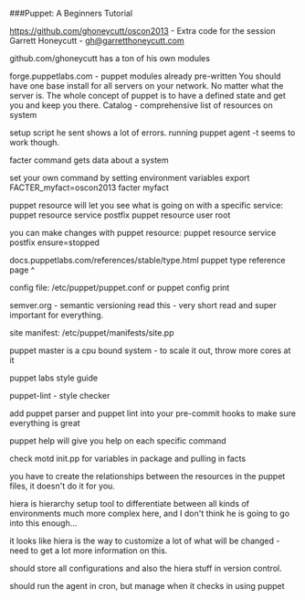 ###Puppet: A Beginners Tutorial


https://github.com/ghoneycutt/oscon2013 - Extra code for the session
Garrett Honeycutt - gh@garretthoneycutt.com

github.com/ghoneycutt has a ton of his own modules

forge.puppetlabs.com - puppet modules already pre-written
You should have one base install for all servers on your network.  No matter what the server is.
The whole concept of puppet is to have a defined state and get you and keep you there.
Catalog - comprehensive list of resources on system

setup script he sent shows a lot of errors.  running puppet agent -t seems to work though.

facter command gets data about a system

set your own command by setting environment variables
export FACTER_myfact=oscon2013
facter myfact

puppet resource will let you see what is going on with a specific service:
     puppet resource service postfix
     puppet resource user root

you can make changes with puppet resource:
     puppet resource service postfix ensure=stopped

docs.puppetlabs.com/references/stable/type.html
puppet type reference page ^

config file: /etc/puppet/puppet.conf or puppet config print

semver.org - semantic versioning read this - very short read and super important for everything.

site manifest: /etc/puppet/manifests/site.pp

puppet master is a cpu bound system - to scale it out, throw more cores at it

puppet labs style guide 

puppet-lint - style checker

add puppet parser and puppet lint into your pre-commit hooks to make sure everything is great

puppet help <command> will give you help on each specific command

check motd init.pp for variables in package and pulling in facts

you have to create the relationships between the resources in the puppet files, it doesn't do it for you.

hiera is hierarchy setup tool to differentiate between all kinds of environments
     much more complex here, and I don't think he is going to go into this enough…

it looks like hiera is the way to customize a lot of what will be changed - need to get a lot more information on this.

should store all configurations and also the hiera stuff in version control.

should run the agent in cron, but manage when it checks in using puppet
